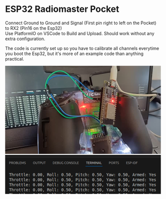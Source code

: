 # ESP32 Radiomaster Pocket  

Connect Ground to Ground and Signal (First pin right to left on the Pocket) to RX2 (Pin16 on the Esp32)  
Use PlatformIO on VSCode to Build and Upload.  Should work without any extra configuration.  

The code is currently set up so you have to calibrate all channels everytime you boot the Esp32, but it's more of an example code than anything practical.  

![picture.jpg](images/picture.jpg)  
![terminal.png](images/terminal.png)  
